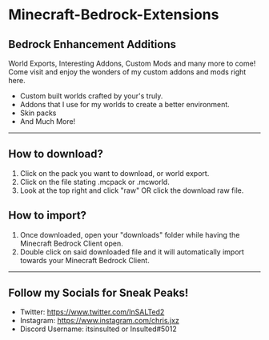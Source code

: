 # Minecraft-Bedrock-Extensions
Bedrock Enhancement Additions
-
World Exports, Interesting Addons, Custom Mods and many more to come!
Come visit and enjoy the wonders of my custom addons and mods right here.

 - Custom built worlds crafted by your's truly.
 - Addons that I use for my worlds to create a better environment.
 - Skin packs
 - And Much More!

--------------------------------------------------------------------------------
How to download?
-
1. Click on the pack you want to download, or world export.
2. Click on the file stating .mcpack or .mcworld.
3. Look at the top right and click "raw" OR click the download raw file.

How to import?
-
1. Once downloaded, open your "downloads" folder while having the Minecraft Bedrock Client open.
2. Double click on said downloaded file and it will automatically import towards your Minecraft Bedrock Client.
--------------------------------------------------------------------------------
Follow my Socials for Sneak Peaks!
-
- Twitter:
https://www.twitter.com/InSALTed2
- Instagram:
https://www.instagram.com/chris.jxz
- Discord Username:
itsinsulted or Insulted#5012
